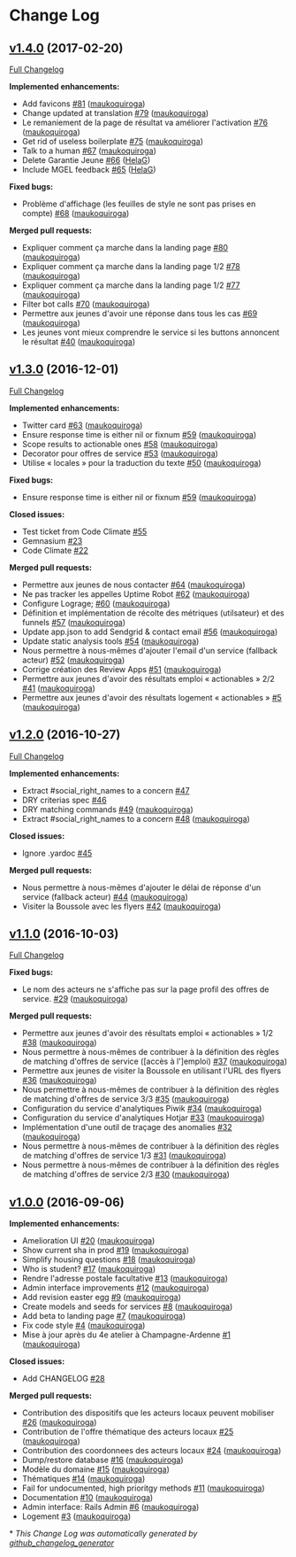 # Change Log

## [v1.4.0](https://github.com/sgmap/boussole/tree/v1.4.0) (2017-02-20)
[Full Changelog](https://github.com/sgmap/boussole/compare/v1.3.0...v1.4.0)

**Implemented enhancements:**

- Add favicons [\#81](https://github.com/sgmap/boussole/pull/81) ([maukoquiroga](https://github.com/maukoquiroga))
- Change updated at translation [\#79](https://github.com/sgmap/boussole/pull/79) ([maukoquiroga](https://github.com/maukoquiroga))
- Le remaniement de la page de résultat va améliorer l'activation [\#76](https://github.com/sgmap/boussole/pull/76) ([maukoquiroga](https://github.com/maukoquiroga))
- Get rid of useless boilerplate [\#75](https://github.com/sgmap/boussole/pull/75) ([maukoquiroga](https://github.com/maukoquiroga))
- Talk to a human [\#67](https://github.com/sgmap/boussole/pull/67) ([maukoquiroga](https://github.com/maukoquiroga))
- Delete Garantie Jeune [\#66](https://github.com/sgmap/boussole/pull/66) ([HelaG](https://github.com/HelaG))
- Include MGEL feedback [\#65](https://github.com/sgmap/boussole/pull/65) ([HelaG](https://github.com/HelaG))

**Fixed bugs:**

- Problème d'affichage \(les feuilles de style ne sont pas prises en compte\) [\#68](https://github.com/sgmap/boussole/pull/68) ([maukoquiroga](https://github.com/maukoquiroga))

**Merged pull requests:**

- Expliquer comment ça marche dans la landing page [\#80](https://github.com/sgmap/boussole/pull/80) ([maukoquiroga](https://github.com/maukoquiroga))
- Expliquer comment ça marche dans la landing page 1/2 [\#78](https://github.com/sgmap/boussole/pull/78) ([maukoquiroga](https://github.com/maukoquiroga))
- Expliquer comment ça marche dans la landing page 1/2 [\#77](https://github.com/sgmap/boussole/pull/77) ([maukoquiroga](https://github.com/maukoquiroga))
- Filter bot calls [\#70](https://github.com/sgmap/boussole/pull/70) ([maukoquiroga](https://github.com/maukoquiroga))
- Permettre aux jeunes d'avoir une réponse dans tous les cas [\#69](https://github.com/sgmap/boussole/pull/69) ([maukoquiroga](https://github.com/maukoquiroga))
- Les jeunes vont mieux comprendre le service si les buttons annoncent le résultat [\#40](https://github.com/sgmap/boussole/pull/40) ([maukoquiroga](https://github.com/maukoquiroga))

## [v1.3.0](https://github.com/sgmap/boussole/tree/v1.3.0) (2016-12-01)
[Full Changelog](https://github.com/sgmap/boussole/compare/v1.2.0...v1.3.0)

**Implemented enhancements:**

- Twitter card [\#63](https://github.com/sgmap/boussole/pull/63) ([maukoquiroga](https://github.com/maukoquiroga))
- Ensure response time is either nil or fixnum [\#59](https://github.com/sgmap/boussole/pull/59) ([maukoquiroga](https://github.com/maukoquiroga))
- Scope results to actionable ones [\#58](https://github.com/sgmap/boussole/pull/58) ([maukoquiroga](https://github.com/maukoquiroga))
- Decorator pour offres de service [\#53](https://github.com/sgmap/boussole/pull/53) ([maukoquiroga](https://github.com/maukoquiroga))
- Utilise « locales » pour la traduction du texte [\#50](https://github.com/sgmap/boussole/pull/50) ([maukoquiroga](https://github.com/maukoquiroga))

**Fixed bugs:**

- Ensure response time is either nil or fixnum [\#59](https://github.com/sgmap/boussole/pull/59) ([maukoquiroga](https://github.com/maukoquiroga))

**Closed issues:**

- Test ticket from Code Climate [\#55](https://github.com/sgmap/boussole/issues/55)
- Gemnasium [\#23](https://github.com/sgmap/boussole/issues/23)
- Code Climate [\#22](https://github.com/sgmap/boussole/issues/22)

**Merged pull requests:**

- Permettre aux jeunes de nous contacter [\#64](https://github.com/sgmap/boussole/pull/64) ([maukoquiroga](https://github.com/maukoquiroga))
- Ne pas tracker les appelles Uptime Robot [\#62](https://github.com/sgmap/boussole/pull/62) ([maukoquiroga](https://github.com/maukoquiroga))
- Configure Lograge; [\#60](https://github.com/sgmap/boussole/pull/60) ([maukoquiroga](https://github.com/maukoquiroga))
- Définition et implémentation de récolte des métriques \(utilsateur\) et des funnels [\#57](https://github.com/sgmap/boussole/pull/57) ([maukoquiroga](https://github.com/maukoquiroga))
- Update app.json to add Sendgrid & contact email [\#56](https://github.com/sgmap/boussole/pull/56) ([maukoquiroga](https://github.com/maukoquiroga))
- Update static analysis tools [\#54](https://github.com/sgmap/boussole/pull/54) ([maukoquiroga](https://github.com/maukoquiroga))
- Nous permettre à nous-mêmes d'ajouter l'email d'un service \(fallback acteur\) [\#52](https://github.com/sgmap/boussole/pull/52) ([maukoquiroga](https://github.com/maukoquiroga))
- Corrige création des Review Apps [\#51](https://github.com/sgmap/boussole/pull/51) ([maukoquiroga](https://github.com/maukoquiroga))
- Permettre aux jeunes d'avoir des résultats emploi « actionables » 2/2 [\#41](https://github.com/sgmap/boussole/pull/41) ([maukoquiroga](https://github.com/maukoquiroga))
- Permettre aux jeunes d'avoir des résultats logement « actionables » [\#5](https://github.com/sgmap/boussole/pull/5) ([maukoquiroga](https://github.com/maukoquiroga))

## [v1.2.0](https://github.com/sgmap/boussole/tree/v1.2.0) (2016-10-27)
[Full Changelog](https://github.com/sgmap/boussole/compare/v1.1.0...v1.2.0)

**Implemented enhancements:**

- Extract \#social\_right\_names to a concern [\#47](https://github.com/sgmap/boussole/issues/47)
- DRY criterias spec [\#46](https://github.com/sgmap/boussole/issues/46)
- DRY matching commands [\#49](https://github.com/sgmap/boussole/pull/49) ([maukoquiroga](https://github.com/maukoquiroga))
- Extract \#social\_right\_names to a concern [\#48](https://github.com/sgmap/boussole/pull/48) ([maukoquiroga](https://github.com/maukoquiroga))

**Closed issues:**

- Ignore .yardoc [\#45](https://github.com/sgmap/boussole/issues/45)

**Merged pull requests:**

- Nous permettre à nous-mêmes d'ajouter le délai de réponse d'un service \(fallback acteur\) [\#44](https://github.com/sgmap/boussole/pull/44) ([maukoquiroga](https://github.com/maukoquiroga))
- Visiter la Boussole avec les flyers [\#42](https://github.com/sgmap/boussole/pull/42) ([maukoquiroga](https://github.com/maukoquiroga))

## [v1.1.0](https://github.com/sgmap/boussole/tree/v1.1.0) (2016-10-03)
[Full Changelog](https://github.com/sgmap/boussole/compare/v1.0.0...v1.1.0)

**Fixed bugs:**

- Le nom des acteurs ne s'affiche pas sur la page profil des offres de service. [\#29](https://github.com/sgmap/boussole/pull/29) ([maukoquiroga](https://github.com/maukoquiroga))

**Merged pull requests:**

- Permettre aux jeunes d'avoir des résultats emploi « actionables » 1/2 [\#38](https://github.com/sgmap/boussole/pull/38) ([maukoquiroga](https://github.com/maukoquiroga))
- Nous permettre à nous-mêmes de contribuer à la définition des règles de matching d'offres de service \(\[accès à l'\]emploi\) [\#37](https://github.com/sgmap/boussole/pull/37) ([maukoquiroga](https://github.com/maukoquiroga))
- Permettre aux jeunes de visiter la Boussole en utilisant l'URL des flyers [\#36](https://github.com/sgmap/boussole/pull/36) ([maukoquiroga](https://github.com/maukoquiroga))
- Nous permettre à nous-mêmes de contribuer à la définition des règles de matching d'offres de service 3/3 [\#35](https://github.com/sgmap/boussole/pull/35) ([maukoquiroga](https://github.com/maukoquiroga))
- Configuration du service d'analytiques Piwik [\#34](https://github.com/sgmap/boussole/pull/34) ([maukoquiroga](https://github.com/maukoquiroga))
- Configuration du service d'analytiques Hotjar [\#33](https://github.com/sgmap/boussole/pull/33) ([maukoquiroga](https://github.com/maukoquiroga))
- Implémentation d'une outil de traçage des anomalies [\#32](https://github.com/sgmap/boussole/pull/32) ([maukoquiroga](https://github.com/maukoquiroga))
- Nous permettre à nous-mêmes de contribuer à la définition des règles de matching d'offres de service 1/3 [\#31](https://github.com/sgmap/boussole/pull/31) ([maukoquiroga](https://github.com/maukoquiroga))
- Nous permettre à nous-mêmes de contribuer à la définition des règles de matching d'offres de service 2/3 [\#30](https://github.com/sgmap/boussole/pull/30) ([maukoquiroga](https://github.com/maukoquiroga))

## [v1.0.0](https://github.com/sgmap/boussole/tree/v1.0.0) (2016-09-06)
**Implemented enhancements:**

- Amelioration UI [\#20](https://github.com/sgmap/boussole/pull/20) ([maukoquiroga](https://github.com/maukoquiroga))
- Show current sha in prod [\#19](https://github.com/sgmap/boussole/pull/19) ([maukoquiroga](https://github.com/maukoquiroga))
- Simplify housing questions [\#18](https://github.com/sgmap/boussole/pull/18) ([maukoquiroga](https://github.com/maukoquiroga))
- Who is student? [\#17](https://github.com/sgmap/boussole/pull/17) ([maukoquiroga](https://github.com/maukoquiroga))
- Rendre l'adresse postale facultative [\#13](https://github.com/sgmap/boussole/pull/13) ([maukoquiroga](https://github.com/maukoquiroga))
- Admin interface improvements [\#12](https://github.com/sgmap/boussole/pull/12) ([maukoquiroga](https://github.com/maukoquiroga))
- Add revision easter egg [\#9](https://github.com/sgmap/boussole/pull/9) ([maukoquiroga](https://github.com/maukoquiroga))
- Create models and seeds for services [\#8](https://github.com/sgmap/boussole/pull/8) ([maukoquiroga](https://github.com/maukoquiroga))
- Add beta to landing page [\#7](https://github.com/sgmap/boussole/pull/7) ([maukoquiroga](https://github.com/maukoquiroga))
- Fix code style [\#4](https://github.com/sgmap/boussole/pull/4) ([maukoquiroga](https://github.com/maukoquiroga))
- Mise à jour après du 4e atelier à Champagne-Ardenne [\#1](https://github.com/sgmap/boussole/pull/1) ([maukoquiroga](https://github.com/maukoquiroga))

**Closed issues:**

- Add CHANGELOG [\#28](https://github.com/sgmap/boussole/issues/28)

**Merged pull requests:**

- Contribution des dispositifs que les acteurs locaux peuvent mobiliser [\#26](https://github.com/sgmap/boussole/pull/26) ([maukoquiroga](https://github.com/maukoquiroga))
- Contribution de l'offre thématique des acteurs locaux [\#25](https://github.com/sgmap/boussole/pull/25) ([maukoquiroga](https://github.com/maukoquiroga))
- Contribution des coordonnees des acteurs locaux [\#24](https://github.com/sgmap/boussole/pull/24) ([maukoquiroga](https://github.com/maukoquiroga))
- Dump/restore database [\#16](https://github.com/sgmap/boussole/pull/16) ([maukoquiroga](https://github.com/maukoquiroga))
- Modèle du domaine [\#15](https://github.com/sgmap/boussole/pull/15) ([maukoquiroga](https://github.com/maukoquiroga))
- Thématiques [\#14](https://github.com/sgmap/boussole/pull/14) ([maukoquiroga](https://github.com/maukoquiroga))
- Fail for undocumented, high prioritgy methods [\#11](https://github.com/sgmap/boussole/pull/11) ([maukoquiroga](https://github.com/maukoquiroga))
- Documentation [\#10](https://github.com/sgmap/boussole/pull/10) ([maukoquiroga](https://github.com/maukoquiroga))
- Admin interface: Rails Admin [\#6](https://github.com/sgmap/boussole/pull/6) ([maukoquiroga](https://github.com/maukoquiroga))
- Logement [\#3](https://github.com/sgmap/boussole/pull/3) ([maukoquiroga](https://github.com/maukoquiroga))



\* *This Change Log was automatically generated by [github_changelog_generator](https://github.com/skywinder/Github-Changelog-Generator)*